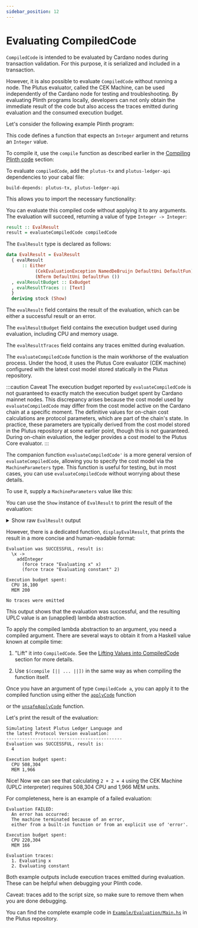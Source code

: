 ```yaml
---
sidebar_position: 12
---
```


# Evaluating CompiledCode

`CompiledCode` is intended to be evaluated by Cardano nodes during transaction validation. For this purpose, it is serialized and included in a transaction.

However, it is also possible to evaluate `CompiledCode` without running a node. The Plutus evaluator, called the CEK Machine, can be used independently of the Cardano node for testing and troubleshooting. By evaluating Plinth programs locally, developers can not only obtain the immediate result of the code but also access the traces emitted during evaluation and the consumed execution budget.

Let's consider the following example Plinth program:
<LiteralInclude 
  file="Example/Evaluation/Main.hs" 
  language="haskell" 
  title="Example Plinth code" 
  start="-- BEGIN Plinth" 
  end="-- END Plinth" />

This code defines a function that expects an `Integer` argument and returns an `Integer` value.

To compile it, use the `compile` function as described earlier in the [Compiling Plinth code](./compiling-plinth.md) section:

<LiteralInclude 
  file="Example/Evaluation/Main.hs" 
  language="haskell" 
  title="Plinth code compiled" 
  start="-- BEGIN CompiledCode" 
  end="-- END CompiledCode" />

To evaluate `compiledCode`, add the `plutus-tx` and `plutus-ledger-api` dependencies to your cabal file:
```cabal
build-depends: plutus-tx, plutus-ledger-api
```

This allows you to import the necessary functionality:

<LiteralInclude 
  file="Example/Evaluation/Main.hs" 
  language="haskell" 
  title="Required imports" 
  start="-- BEGIN Imports" 
  end="-- END Imports" />

You can evaluate this compiled code without applying it to any arguments. The evaluation will succeed, returning a value of type `Integer -> Integer`:

```haskell
result :: EvalResult
result = evaluateCompiledCode compiledCode
```

The `EvalResult` type is declared as follows:

```haskell
data EvalResult = EvalResult
  { evalResult
      :: Either
           (CekEvaluationException NamedDeBruijn DefaultUni DefaultFun)
           (NTerm DefaultUni DefaultFun ())
  , evalResultBudget :: ExBudget
  , evalResultTraces :: [Text]
  }
  deriving stock (Show)
```

The `evalResult` field contains the result of the evaluation, which can be either a successful result or an error.

The `evalResultBudget` field contains the execution budget used during evaluation, including CPU and memory usage.

The `evalResultTraces` field contains any traces emitted during evaluation.

The `evaluateCompiledCode` function is the main workhorse of the evaluation process. Under the hood, it uses the Plutus Core evaluator (CEK machine) configured with the latest cost model stored statically in the Plutus repository.

:::caution Caveat
The execution budget reported by `evaluateCompiledCode` is not guaranteed to exactly match the execution budget spent by Cardano mainnet nodes. This discrepancy arises because the cost model used by `evaluateCompiledCode` may differ from the cost model active on the Cardano chain at a specific moment. The definitive values for on-chain cost calculations are protocol parameters, which are part of the chain's state. In practice, these parameters are typically derived from the cost model stored in the Plutus repository at some earlier point, though this is not guaranteed. During on-chain evaluation, the ledger provides a cost model to the Plutus Core evaluator.
:::

The companion function `evaluateCompiledCode'` is a more general version of `evaluateCompiledCode`, allowing you to specify the cost model via the `MachineParameters` type. This function is useful for testing, but in most cases, you can use `evaluateCompiledCode` without worrying about these details.

To use it, supply a `MachineParameters` value like this:

<LiteralInclude 
  file="Example/Evaluation/Main.hs" 
  language="haskell" 
  title="Evaluating with custom MachineParameters" 
  start="-- BEGIN MachineParameters" 
  end="-- END MachineParameters" />

You can use the `Show` instance of `EvalResult` to print the result of the evaluation:
<details>
<summary>Show raw <code>EvalResult</code> output</summary>

```haskell
EvalResult
  { evalResult =
      Right
        ( LamAbs
            ()
            (NamedDeBruijn{ndbnString = "x", ndbnIndex = 0})
            ( Apply
                ()
                ( Apply
                    ()
                    (Builtin () AddInteger)
                    ( Apply
                        ()
                        ( Apply
                            ()
                            ( Force
                                ()
                                (Builtin () Trace)
                            )
                            ( Constant
                                ()
                                (Some (ValueOf DefaultUniString "Evaluating x"))
                            )
                        )
                        (Var () (NamedDeBruijn{ndbnString = "x", ndbnIndex = 1}))
                    )
                )
                ( Apply
                    ()
                    ( Apply
                        ()
                        (Force () (Builtin () Trace))
                        (Constant () (Some (ValueOf DefaultUniString "Evaluating constant")))
                    )
                    (Constant () (Some (ValueOf DefaultUniInteger 2)))
                )
            )
        )
  , evalResultBudget =
      ExBudget
        { exBudgetCPU = ExCPU 16100
        , exBudgetMemory = ExMemory 200
        }
  , evalResultTraces = []
  }
```
</details>

However, there is a dedicated function, `displayEvalResult`, that prints the result in a more concise and human-readable format:

```
Evaluation was SUCCESSFUL, result is:
  \x ->
    addInteger
      (force trace "Evaluating x" x)
      (force trace "Evaluating constant" 2)

Execution budget spent:
  CPU 16,100
  MEM 200

No traces were emitted
```

This output shows that the evaluation was successful, and the resulting UPLC value is an (unapplied) lambda abstraction.

To apply the compiled lambda abstraction to an argument, you need a compiled argument. There are several ways to obtain it from a Haskell value known at compile time:
1. "Lift" it into `CompiledCode`. See the [Lifting Values into CompiledCode](./lifting.md) section for more details.
    <LiteralInclude 
      file="Example/Evaluation/Main.hs" 
      language="haskell" 
      title="Lift a constant value into CompiledCode" 
      start="-- BEGIN LiftedArgument" 
      end="-- END LiftedArgument" />

2. Use `$(compile [|| ... ||])` in the same way as when compiling the function itself.
    <LiteralInclude 
      file="Example/Evaluation/Main.hs" 
      language="haskell" 
      title="Compile a constant value into CompiledCode" 
      start="-- BEGIN CompiledArgument" 
      end="-- END CompiledArgument" />

Once you have an argument of type `CompiledCode a`, you can apply it to the compiled function using either the [`applyCode`](https://plutus.cardano.intersectmbo.org/haddock/latest/plutus-tx/PlutusTx-Code.html#v:applyCode) function

<LiteralInclude 
  file="Example/Evaluation/Main.hs" 
  language="haskell" 
  title="Applying compiled function to an argument (type-safe way)" 
  start="-- BEGIN SafeApplicationResult" 
  end="-- END SafeApplicationResult" />

or the [`unsafeApplyCode`](https://plutus.cardano.intersectmbo.org/haddock/latest/plutus-tx/PlutusTx-Code.html#v:unsafeApplyCode) function.

<LiteralInclude 
  file="Example/Evaluation/Main.hs" 
  language="haskell" 
  title="Applying compiled function to an argument (unsafe way)" 
  start="-- BEGIN UnsafeApplicationResult" 
  end="-- END UnsafeApplicationResult" />

Let's print the result of the evaluation:

<LiteralInclude 
  file="Example/Evaluation/Main.hs" 
  language="haskell" 
  title="Pretty-printng the result" 
  start="-- BEGIN PrintResult" 
  end="-- END PrintResult" />

```
Simulating latest Plutus Ledger Language and
the latest Protocol Version evaluation:
--------------------------------------------
Evaluation was SUCCESSFUL, result is:
  4

Execution budget spent:
  CPU 508,304
  MEM 1,966
```

Nice! Now we can see that calculating `2 + 2 = 4` using the CEK Machine (UPLC interpreter) requires 508,304 CPU and 1,966 MEM units.

For completeness, here is an example of a failed evaluation:

```
Evaluation FAILED:
  An error has occurred:
  The machine terminated because of an error,  
  either from a built-in function or from an explicit use of 'error'.

Execution budget spent:
  CPU 220,304
  MEM 166

Evaluation traces:
  1. Evaluating x
  2. Evaluating constant
```

Both example outputs include execution traces emitted during evaluation. These can be helpful when debugging your Plinth code.

Caveat: traces add to the script size, so make sure to remove them when you are done debugging.

You can find the complete example code in [`Example/Evaluation/Main.hs`](../../static/code/Example/Evaluation/Main.hs) in the Plutus repository.
